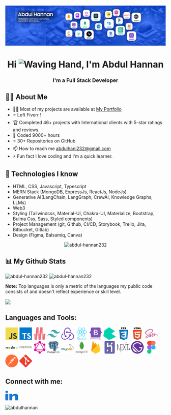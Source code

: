 ![](linked-in-banner-4.jpg)
<h1 align="center">
 Hi <img src="https://raw.githubusercontent.com/MartinHeinz/MartinHeinz/master/wave.gif" width="50" alt="Waving Hand">, I'm Abdul Hannan
</h1>

<h3 align="center">
I'm a Full Stack Developer
<!--   and Upwork & Fiverr Level One Seller from Pakistan -->
</h3>
<h2>
🙋‍♂️ About Me
</h2>

<ul>
<!-- <li>🎓 Graduated in BS-Computer Science.</li> -->
<li>👨‍💻 Most of my projects are available at <a href="https://portfolio-abdulhannan232s-projects.vercel.app/">My Portfolio</a></li>
<li>⭐ Left Fiverr !</li>
<li>🏆 Completed 46+ projects with International clients with 5-star ratings and reviews.</li>
<li>🤠 Coded 9000+ hours</li>
<li>⭐ 30+ Repositories on GitHub</li>
 <li>📫 How to reach me <a href="mailto:abdulhani232@gmail.com">abdulhani232@gmail.com</a></li>
 <li>⚡ Fun fact I love coding and I'm a quick learner.</li>
</ul>
<h2>
🚀 Technologies I know
</h2>

<ul>
<li>HTML, CSS, Javascript, Typescript</li>
<!-- <li>Web 3 (Metamask Integration, Web3.js, Ethers.js, SmartContract Integration, Web3 UI)</li> -->
<li>MERN Stack (MongoDB, ExpressJs, ReactJs, NodeJs)</li>
<!-- <li>JAM Stack (GatsbyJs, NextJs, GraphQl, FaunaDB, Serverless Cloud Functions, Headless CMS including Strapi, Contentful and Sanity)</li> -->
<li>Generative AI(LangChain, LangGraph, CrewAI, Knowledge Graphs, LLMs)</li>
<li>Web3</li>
<!-- <li>React Native</li> -->
<li>Styling (Tailwindcss, Material-UI, Chakra-UI, Materialize, Bootstrap, Bulma Css, Sass, Styled components)</li>
<!-- <li>Stripe, Razorpay (Payments)</li> -->
<!-- <li>Databases (Vector Databases, Firebase Firestore, FaunaDB, MongoDB, PostgreSQL)</li> -->
<li>Project Management (git, Github, CI/CD, Storybook, Trello, Jira, Bitbucket, Gitlab)</li>
<li>Design (Figma, Balsamiq, Canva)</li>
<!-- <li>Deployment (Azure, AWS, Vercel, Firebase, Heroku, Surge, Netlify, Shared hosting/C-panel)</li> -->
</ul>

<p  align="center">
 <img  height="180em" src="https://github-readme-streak-stats.herokuapp.com/?user=abdul-hannan232&theme=black-ice" alt="abdul-hannan232" />
</p>

 <h2>📊 My Github Stats</h2>
<p>
 <img  height="180em" src="https://github-readme-stats.vercel.app/api?username=abdul-hannan232&show_icons=true&locale=en&theme=react" alt="abdul-hannan232" />
<img  height="180em" src="https://github-readme-stats.vercel.app/api/top-langs/?username=abdul-hannan232&layout=compact&theme=react" alt=abdul-hannan232 />
<p><b>Note:</b> Top languages is only a metric of the languages my public code consists of and doesn't reflect experience or skill level.</p>
</p>

 <img align="center"  src="http://github-profile-summary-cards.vercel.app/api/cards/profile-details?username=abdul-hannan232&theme=2077" height="180em" />

<h2 align="left">Languages and Tools:</h2>
<p >
<img src="https://raw.githubusercontent.com/teamedwardforever/Readme-Generator/71f25dd8b98329b168142a6b782a107b75eab178/svg/Skills/Languages/javascript-original.svg" alt="Javascript" width="40" height="40"/>
<img src="https://raw.githubusercontent.com/teamedwardforever/Readme-Generator/71f25dd8b98329b168142a6b782a107b75eab178/svg/Skills/Languages/typescript-original.svg" alt="Typescript" width="40" height="40"/>
<img src="https://raw.githubusercontent.com/teamedwardforever/Readme-Generator/71f25dd8b98329b168142a6b782a107b75eab178/svg/Skills/Frontend/materialize.svg" alt="Materialize" width="40" height="40"/>
<img src="https://raw.githubusercontent.com/teamedwardforever/Readme-Generator/71f25dd8b98329b168142a6b782a107b75eab178/svg/Skills/Frontend/tailwindcss-icon.svg" alt="Tailwindcss" width="40" height="40"/>
<img src="https://raw.githubusercontent.com/teamedwardforever/Readme-Generator/71f25dd8b98329b168142a6b782a107b75eab178/svg/Skills/Frontend/redux-original.svg" alt="Redux" width="40" height="40"/>
<img src="https://raw.githubusercontent.com/teamedwardforever/Readme-Generator/71f25dd8b98329b168142a6b782a107b75eab178/svg/Skills/Frontend/react-original-wordmark.svg" alt="React" width="40" height="40"/>
<img src="https://raw.githubusercontent.com/teamedwardforever/Readme-Generator/71f25dd8b98329b168142a6b782a107b75eab178/svg/Skills/Frontend/bootstrap-plain-wordmark.svg" alt="Bootstrap" width="40" height="40"/>
<img src="https://raw.githubusercontent.com/teamedwardforever/Readme-Generator/71f25dd8b98329b168142a6b782a107b75eab178/svg/Skills/Frontend/bulma.svg" alt="Bulma" width="40" height="40"/>
<img src="https://raw.githubusercontent.com/teamedwardforever/Readme-Generator/71f25dd8b98329b168142a6b782a107b75eab178/svg/Skills/Frontend/css3-original-wordmark.svg" alt="Css" width="40" height="40"/>
<img src="https://raw.githubusercontent.com/teamedwardforever/Readme-Generator/71f25dd8b98329b168142a6b782a107b75eab178/svg/Skills/Frontend/html5-original-wordmark.svg" alt="HTML" width="40" height="40"/>
<img src="https://raw.githubusercontent.com/teamedwardforever/Readme-Generator/71f25dd8b98329b168142a6b782a107b75eab178/svg/Skills/Frontend/sass-original.svg" alt="Sass" width="40" height="40"/>
<img src="https://raw.githubusercontent.com/teamedwardforever/Readme-Generator/71f25dd8b98329b168142a6b782a107b75eab178/svg/Skills/Backend/nodejs-original-wordmark.svg" alt="NodeJs" width="40" height="40"/>
<img src="https://raw.githubusercontent.com/teamedwardforever/Readme-Generator/71f25dd8b98329b168142a6b782a107b75eab178/svg/Skills/Backend/express-original-wordmark.svg" alt="Express" width="40" height="40"/>
<img src="https://raw.githubusercontent.com/teamedwardforever/Readme-Generator/71f25dd8b98329b168142a6b782a107b75eab178/svg/Skills/Backend/graphql-icon.svg" alt="Graphql" width="40" height="40"/>
<img src="https://raw.githubusercontent.com/teamedwardforever/Readme-Generator/71f25dd8b98329b168142a6b782a107b75eab178/svg/Skills/Database/postgresql-original-wordmark.svg" alt="Postgresql" width="40" height="40"/>
<img src="https://raw.githubusercontent.com/teamedwardforever/Readme-Generator/71f25dd8b98329b168142a6b782a107b75eab178/svg/Skills/Database/mysql-original-wordmark.svg" alt="Mysql" width="40" height="40"/>
<img src="https://raw.githubusercontent.com/teamedwardforever/Readme-Generator/71f25dd8b98329b168142a6b782a107b75eab178/svg/Skills/Database/mongodb-original-wordmark.svg" alt="Mongodb" width="40" height="40"/>
<img src="https://raw.githubusercontent.com/teamedwardforever/Readme-Generator/71f25dd8b98329b168142a6b782a107b75eab178/svg/Skills/BackendService/firebase-icon.svg" alt="Firebase" width="40" height="40"/>
<img src="https://raw.githubusercontent.com/teamedwardforever/Readme-Generator/71f25dd8b98329b168142a6b782a107b75eab178/svg/Skills/BackendService/heroku-icon.svg" alt="Heroku" width="40" height="40"/>
<img src="https://raw.githubusercontent.com/teamedwardforever/Readme-Generator/71f25dd8b98329b168142a6b782a107b75eab178/svg/Skills/Static/nextjs-2.svg" alt="Nextjs" width="40" height="40"/>
<img src="https://raw.githubusercontent.com/teamedwardforever/Readme-Generator/71f25dd8b98329b168142a6b782a107b75eab178/svg/Skills/Static/gatsbyjs-icon.svg" alt="Gatsbyjs" width="40" height="40"/>
<img src="https://raw.githubusercontent.com/teamedwardforever/Readme-Generator/71f25dd8b98329b168142a6b782a107b75eab178/svg/Skills/Software/figma-icon.svg" alt="Figma" width="40" height="40"/>
<img src="https://raw.githubusercontent.com/teamedwardforever/Readme-Generator/71f25dd8b98329b168142a6b782a107b75eab178/svg/Skills/Software/getpostman-icon.svg" alt="Postman" width="40" height="40"/>
<img src="https://raw.githubusercontent.com/teamedwardforever/Readme-Generator/71f25dd8b98329b168142a6b782a107b75eab178/svg/Skills/Other/git-scm-icon.svg" alt="Git" width="40" height="40"/>
</p>

<h2>Connect with me:</h2>
<p align="left">
<!-- <a href="https://twitter.com/abdulhannan" target="blank"><img align="center" src="https://raw.githubusercontent.com/teamedwardforever/Readme-Generator/71f25dd8b98329b168142a6b782a107b75eab178/svg/Social/twitter.svg" alt="abdulhannan" height="30" width="40" /></a> -->
 <a href="https://linkedin.com/in/abdul-hannan-developer" target="blank"><img align="center" src="https://raw.githubusercontent.com/teamedwardforever/Readme-Generator/71f25dd8b98329b168142a6b782a107b75eab178/svg/Social/linked-in-alt.svg" alt="abdulhannan" height="30" width="40" /></a>
<!--  <a href="https://fb.com/abdulhannan" target="blank"><img align="center" src="https://raw.githubusercontent.com/teamedwardforever/Readme-Generator/71f25dd8b98329b168142a6b782a107b75eab178/svg/Social/facebook.svg" alt="abdulhannan" height="30" width="40" /></a> -->
<!--  <a href="https://instagram.com/abdulhannan" target="blank"><img align="center" src="https://raw.githubusercontent.com/teamedwardforever/Readme-Generator/71f25dd8b98329b168142a6b782a107b75eab178/svg/Social/instagram.svg" alt="abdulhannan" height="30" width="40" /></a></p> -->

<p></p>
<p align="left"> <img src="https://komarev.com/ghpvc/?username=abdulhannan&label=Profile%20views&color=0e75b6&style=flat" alt="abdulhannan" /> </p>

